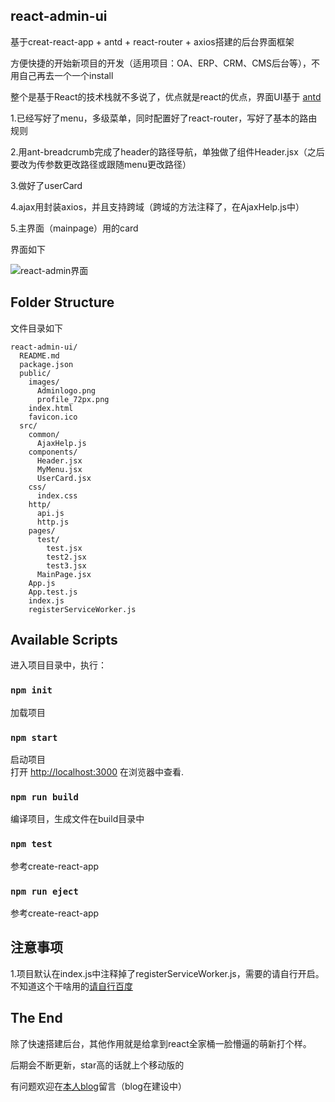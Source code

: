 
## react-admin-ui

基于creat-react-app + antd + react-router + axios搭建的后台界面框架<br>

方便快捷的开始新项目的开发（适用项目：OA、ERP、CRM、CMS后台等），不用自己再去一个一个install<br>

整个是基于React的技术栈就不多说了，优点就是react的优点，界面UI基于 [antd](http://ant.design/)<br>

1.已经写好了menu，多级菜单，同时配置好了react-router，写好了基本的路由规则 <br>

2.用ant-breadcrumb完成了header的路径导航，单独做了组件Header.jsx（之后要改为传参数更改路径或跟随menu更改路径）<br>

3.做好了userCard<br>

4.ajax用封装axios，并且支持跨域（跨域的方法注释了，在AjaxHelp.js中）<br>

5.主界面（mainpage）用的card<br>

界面如下<br>

![react-admin界面](http://7xqg7e.com1.z0.glb.clouddn.com/ui.PNG)<br>

## Folder Structure

文件目录如下

```
react-admin-ui/
  README.md
  package.json
  public/
    images/
      Adminlogo.png
      profile_72px.png
    index.html
    favicon.ico
  src/
    common/
      AjaxHelp.js
    components/
      Header.jsx
      MyMenu.jsx
      UserCard.jsx
    css/
      index.css
    http/
      api.js
      http.js
    pages/
      test/
        test.jsx
        test2.jsx
        test3.jsx
      MainPage.jsx
    App.js
    App.test.js
    index.js
    registerServiceWorker.js
```


## Available Scripts

进入项目目录中，执行：

### `npm init`

加载项目

### `npm start`

启动项目<br>
打开 [http://localhost:3000](http://localhost:3000) 在浏览器中查看.

### `npm run build`

编译项目，生成文件在build目录中

### `npm test`

参考create-react-app

### `npm run eject`

参考create-react-app

## 注意事项

1.项目默认在index.js中注释掉了registerServiceWorker.js，需要的请自行开启。不知道这个干啥用的[请自行百度](https://www.baidu.com/)


## The End
除了快速搭建后台，其他作用就是给拿到react全家桶一脸懵逼的萌新打个样。

后期会不断更新，star高的话就上个移动版的

有问题欢迎在[本人blog](http://520bamboo.club/)留言（blog在建设中）





